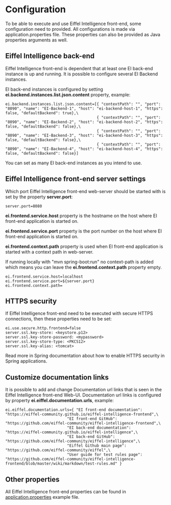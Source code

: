 # Configuration

To be able to execute and use Eiffel Intelligence front-end, some configuration need to provided.
All configurations is made via application.properties file. These properties can also be provided as Java properties arguments as well.

## Eiffel Intelligence back-end

Eiffel Intelligence front-end is dependent that at least one EI back-end instance is up and running.
It is possible to configure several EI Backend instances.

EI back-end instances is configured by setting **ei.backend.instances.list.json.content** property, example:

    ei.backend.instances.list.json.content=[{ "contextPath": "", "port": "8090", "name": "EI-Backend-1", "host": "ei-backend-host-1", "https": false, "defaultBackend": true},\
                                            { "contextPath": "", "port": "8090", "name": "EI-Backend-2", "host": "ei-backend-host-2", "https": false, "defaultBackend": false},\
                                            { "contextPath": "", "port": "8090", "name": "EI-Backend-3", "host": "ei-backend-host-3", "https": false, "defaultBackend": false},\
                                            { "contextPath": "", "port": "8090", "name": "EI-Backend-4", "host": "ei-backend-host-4", "https": false, "defaultBackend": false}]

You can set as many EI back-end instances as you intend to use.

## Eiffel Intelligence front-end server settings

Which port Eiffel Intelligence front-end web-server should be started with is set by the property **server.port**:

    server.port=8080

**ei.frontend.service.host** property is the hostname on the host where EI front-end application is started on.

**ei.frontend.service.port** property is the port number on the host where EI front-end application is started on.

**ei.frontend.context.path** property is used when EI front-end application is started with a context path in web-server.

If running locally with "mvn spring-boot:run" no context-path is added which means you can leave the **ei.frontend.context.path** property empty.

    ei.frontend.service.host=localhost
    ei.frontend.service.port=${server.port}
    ei.frontend.context.path=

## HTTPS security

If Eiffel Intelligence front-end need to be executed with secure HTTPS connections, then these properties need to be set:

    ei.use.secure.http.frontend=false
    server.ssl.key-store: <keystore.p12>
    server.ssl.key-store-password: <mypassword>
    server.ssl.key-store-type: <PKCS12>
    server.ssl.key-alias: <tomcat>

Read more in Spring documentation about how to enable HTTPS security in Spring applications.

## Customize documentation links

It is possible to add and change Documentation url links that is seen in the Eiffel Intelligence front-end Web-UI.
Documentation url links is configured by property **ei.eiffel.documentation.urls**, example:

    ei.eiffel.documentation.urls={ "EI front-end documentation": "https://eiffel-community.github.io/eiffel-intelligence-frontend",\
                               "EI front-end GitHub": "https://github.com/eiffel-community/eiffel-intelligence-frontend",\
                               "EI back-end documentation": "https://eiffel-community.github.io/eiffel-intelligence",\
                               "EI back-end GitHub": "https://github.com/eiffel-community/eiffel-intelligence",\
                               "Eiffel Github main page": "https://github.com/eiffel-community/eiffel",\
                               "User guide for test rules page": "https://github.com/eiffel-community/eiffel-intelligence-frontend/blob/master/wiki/markdown/test-rules.md" }

## Other properties

All Eiffel Intelligence front-end properties can be found in [application.properties](https://github.com/Ericsson/eiffel-intelligence-frontend/blob/master/src/main/resources/application.properties) example file.
